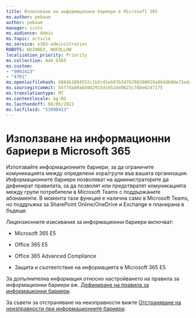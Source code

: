 ```yaml
---
title: Използване на информационни бариери в Microsoft 365
ms.author: pebaum
author: pebaum
manager: scotv
ms.audience: Admin
ms.topic: article
ms.service: o365-administration
ROBOTS: NOINDEX, NOFOLLOW
localization_priority: Priority
ms.collection: Adm_O365
ms.custom:
- "9002423"
- "4701"
ms.openlocfilehash: 6884b1894552c1b2cd1eb07b3476298200019a96ddb80e71e4ab5138015b40ac
ms.sourcegitcommit: b5f7da89a650d2915dc652449623c78be6247175
ms.translationtype: MT
ms.contentlocale: bg-BG
ms.lasthandoff: 08/05/2021
ms.locfileid: "53998413"
---
```

# <a name="using-information-barriers-in-microsoft-365"></a>Използване на информационни бариери в Microsoft 365

Използвайте информационните бариери, за да ограничите комуникацията между определени хора/групи във вашата организация. Информационните бариери позволяват на администраторите да дефинират правилата, за да позволят или предотвратят комуникацията между групи потребители в Microsoft Teams с поддържаните абонаменти.  В момента тази функция е налична само в Microsoft Teams, но поддръжка за SharePoint Online/OneDrive и Exchange е планирана в бъдеще.

Лицензионните изисквания за информационни бариери включват:

- Microsoft 365 E5

- Office 365 E5

- Office 365 Advanced Compliance

- Защита и съответствие на информацията в Microsoft 365 E5

За допълнителна информация относно настройването на правила за информационни бариери вж. [Дефиниране на правила за информационни бариери](https://docs.microsoft.com/microsoft-365/compliance/information-barriers-policies).

За съвети за отстраняване на неизправности вижте [Отстраняване на неизправности при информационните бариери](https://docs.microsoft.com/microsoft-365/compliance/information-barriers-troubleshooting).
